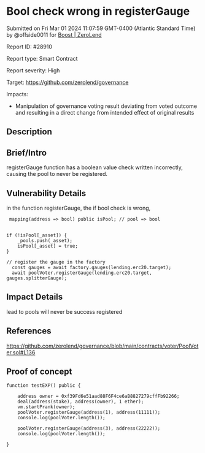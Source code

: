 
# Bool check wrong in registerGauge

Submitted on Fri Mar 01 2024 11:07:59 GMT-0400 (Atlantic Standard Time) by @offside0011 for [Boost | ZeroLend](https://immunefi.com/bounty/zerolend-boost/)

Report ID: #28910

Report type: Smart Contract

Report severity: High

Target: https://github.com/zerolend/governance

Impacts:
- Manipulation of governance voting result deviating from voted outcome and resulting in a direct change from intended effect of original results

## Description
## Brief/Intro
registerGauge function has a boolean value check written incorrectly, causing the pool to never be registered.

## Vulnerability Details
in the function registerGauge, the if bool check is wrong,
```
 mapping(address => bool) public isPool; // pool => bool


if (!isPool[_asset]) {
    _pools.push(_asset);
    isPool[_asset] = true;
}
```

```
// register the gauge in the factory
  const gauges = await factory.gauges(lending.erc20.target);
  await poolVoter.registerGauge(lending.erc20.target, gauges.splitterGauge);
```

## Impact Details
lead to pools will never be success registered

## References
https://github.com/zerolend/governance/blob/main/contracts/voter/PoolVoter.sol#L136

        
## Proof of concept
    function testEXP() public {

        address owner = 0xf39Fd6e51aad88F6F4ce6aB8827279cffFb92266;
        deal(address(stake), address(owner), 1 ether);
        vm.startPrank(owner);
        poolVoter.registerGauge(address(1), address(11111));
        console.log(poolVoter.length());

        poolVoter.registerGauge(address(3), address(22222));
        console.log(poolVoter.length());

    }